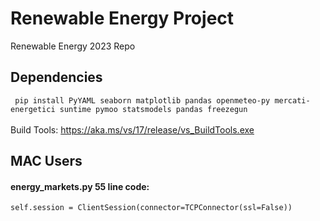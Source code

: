 # Renewable Energy Project
Renewable Energy 2023 Repo 

## Dependencies
``` pip install PyYAML seaborn matplotlib pandas openmeteo-py mercati-energetici suntime pymoo statsmodels pandas freezegun```\
\
Build Tools: https://aka.ms/vs/17/release/vs_BuildTools.exe

## MAC Users

#### energy_markets.py 55 line code:
```self.session = ClientSession(connector=TCPConnector(ssl=False))```
